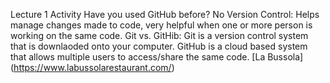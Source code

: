 Lecture 1 Activity 
Have you used GitHub before? No
Version Control: Helps manage changes made to code, very helpful when one or more person is working on the same code.
Git vs. GitHib: Git is a version control system that is downlaoded onto your computer. GitHub is a cloud based system that allows multiple users to access/share the same code. 
[La Bussola] (https://www.labussolarestaurant.com/)
